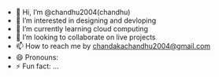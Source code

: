 - 👋 Hi, I’m @chandhu2004(chandhu)
- 👀 I’m interested in designing and devloping
- 🌱 I’m currently learning cloud computing
- 💞️ I’m looking to collaborate on live projects
- 📫 How to reach me by chandakachandhu2004@gmail.com
- 😄 Pronouns:
- ⚡ Fun fact: ...

<!---
chandhu2004/chandhu2004 is a ✨ special ✨ repository because its `README.md` (this file) appears on your GitHub profile.
You can click the Preview link to take a look at your changes.
--->
